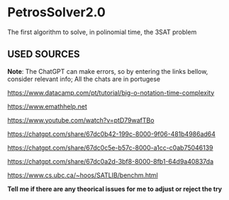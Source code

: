 # PetrosSolver2.0
The first algorithm to solve, in polinomial time, the 3SAT problem 

## USED SOURCES

**Note**: The ChatGPT can make errors, so by entering the links bellow, consider relevant info; All the chats are in portugese 

https://www.datacamp.com/pt/tutorial/big-o-notation-time-complexity

https://www.emathhelp.net

https://www.youtube.com/watch?v=ptD79wafTBo

https://chatgpt.com/share/67dc0b42-199c-8000-9f06-481b4986ad64

https://chatgpt.com/share/67dc0c5e-b57c-8000-a1cc-c0ab75046139

https://chatgpt.com/share/67dc0a2d-3bf8-8000-8fb1-64d9a40837da

https://www.cs.ubc.ca/~hoos/SATLIB/benchm.html

**Tell me if there are any theorical issues for me to adjust or reject the try**



